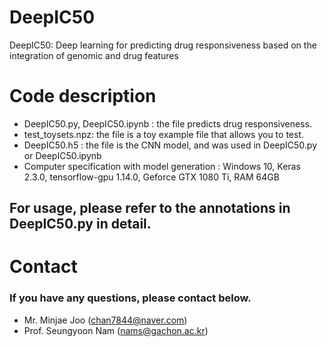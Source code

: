 # DeepIC50
DeepIC50: Deep learning for predicting drug responsiveness based on the integration of genomic and drug features

# Code description
- DeepIC50.py, DeepIC50.ipynb : the file predicts drug responsiveness. 
- test_toysets.npz: the file is a toy example file that allows you to test.
- DeepIC50.h5 : the file is the CNN model, and was used in DeepIC50.py or DeepIC50.ipynb
- Computer specification with model generation  : Windows 10, Keras 2.3.0, tensorflow-gpu 1.14.0, Geforce GTX 1080 Ti, RAM 64GB

## For usage, please refer to the annotations in DeepIC50.py in detail.

# Contact
### If you have any questions, please contact below.
- Mr. Minjae Joo (chan7844@naver.com)
- Prof. Seungyoon Nam (nams@gachon.ac.kr)
